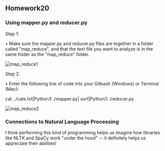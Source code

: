 ## Homework20

### Using mapper.py and reducer.py

Step 1:

• Make sure the mapper.py and reducer.py files are together in a folder called "map_reduce", and that the text file you want to 
analyze is in the same folder as the "map_reduce" folder.

![map_reduce1](https://user-images.githubusercontent.com/91164907/154785485-51a76095-6f80-4c85-986e-ecaf3b533c8f.jpg)

Step 2:

• Enter the following line of code into your Gitbash (Windows) or Terminal (Mac):

cat ../cats.txt|Python3 ./mapper.py| sort|Python3 ./reducer.py

![map_reduce2](https://user-images.githubusercontent.com/91164907/154785486-d40b6e89-a411-4495-b76d-2ec34fb92622.jpg)


### Connections to Natural Language Processing
I think performing this kind of programming helps us imagine how libraries like NLTK and SpaCy work "under the hood" -- it definitely helps us appreciate their abilities!
